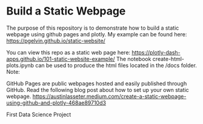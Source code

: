 # Build a Static Webpage
The purpose of this repository is to demonstrate how to build a static webpage using github pages and plotly.
My example can be found here:
https://pgelvin.github.io/static-website/

You can view this repo as a static web page here: https://plotly-dash-apps.github.io/101-static-website-example/
The notebook create-html-plots.ipynb can be used to produce the html files located in the /docs folder.
Note: 

GitHub Pages are public webpages hosted and easily published through GitHub.
Read the following blog post about how to set up your own static webpage.
https://austinlasseter.medium.com/create-a-static-webpage-using-github-and-plotly-468ae89710d3

First Data Science Project
